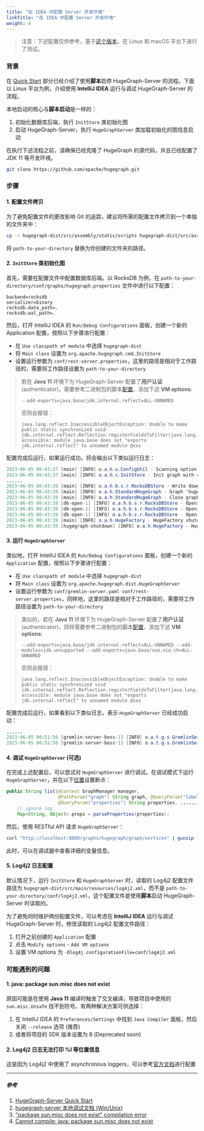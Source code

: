 ```yaml
---
title: "在 IDEA 中配置 Server 开发环境"
linkTitle: "在 IDEA 中配置 Server 开发环境"
weight: 4
---
```


> 注意：下述配置仅供参考，基于[这个版本](https://github.com/apache/incubator-hugegraph/commit/a946ad1de4e8f922251a5241ffc957c33379677f)，在 Linux 和 macOS 平台下进行了测试。

### 背景

在 [Quick Start](/docs/quickstart/hugegraph-server/) 部分已经介绍了使用**脚本**启停 HugeGraph-Server 的流程。下面以 Linux 平台为例，介绍使用 **IntelliJ IDEA** 运行与调试 HugeGraph-Server 的流程。

本地启动的核心与**脚本启动**是一样的：

1. 初始化数据库后端，执行 `InitStore` 类初始化图
2. 启动 HugeGraph-Server，执行 `HugeGraphServer` 类加载初始化的图信息启动

在执行下述流程之前，请确保已经克隆了 HugeGraph 的源代码，并且已经配置了 JDK 11 等开发环境。

```bash
git clone https://github.com/apache/hugegraph.git
```

### 步骤

#### 1. 配置文件拷贝

为了避免配置文件的更改影响 Git 的追踪，建议将所需的配置文件拷贝到一个单独的文件夹中：

```bash
cp -r hugegraph-dist/src/assembly/static/scripts hugegraph-dist/src/assembly/static/conf path-to-your-directory
```

将 `path-to-your-directory` 替换为你创建的文件夹的路径。

#### 2. `InitStore` 类初始化图

首先，需要在配置文件中配置数据库后端。以 RocksDB 为例，在 `path-to-your-directory/conf/graphs/hugegraph.properties` 文件中进行以下配置：

```properties
backend=rocksdb
serializer=binary
rocksdb.data_path=.
rocksdb.wal_path=.
```

然后，打开 IntelliJ IDEA 的 `Run/Debug Configurations` 面板，创建一个新的 Application 配置，按照以下步骤进行配置：

- 在 `Use classpath of module` 中选择 `hugegraph-dist`
- 将 `Main class` 设置为 `org.apache.hugegraph.cmd.InitStore`
- 设置运行参数为 `conf/rest-server.properties`，这里的路径是相对于工作路径的，需要将工作路径设置为 `path-to-your-directory`

> 若在 **Java 11** 环境下为 HugeGraph-Server 配置了**用户认证** (authenticator)，需要参考二进制包的脚本[配置](https://github.com/apache/incubator-hugegraph/blob/master/hugegraph-server/hugegraph-dist/src/assembly/static/bin/init-store.sh#L52)，添加下述 **VM options**:
>
> ```text
> --add-exports=java.base/jdk.internal.reflect=ALL-UNNAMED
> ```
>
> 否则会报错：
>
> ```text
> java.lang.reflect.InaccessibleObjectException: Unable to make public static synchronized void jdk.internal.reflect.Reflection.registerFieldsToFilter(java.lang.Class,java.lang.String[]) accessible: module java.base does not "exports jdk.internal.reflect" to unnamed module @xxx
> ```

配置完成后运行，如果运行成功，将会输出以下类似运行日志：

```java
2023-06-05 00:43:37 [main] [INFO] o.a.h.u.ConfigUtil - Scanning option 'graphs' directory './conf/graphs'
2023-06-05 00:43:37 [main] [INFO] o.a.h.c.InitStore - Init graph with config file: ./conf/graphs/hugegraph.properties
......
2023-06-05 00:43:39 [main] [INFO] o.a.h.b.s.r.RocksDBStore - Write down the backend version: 1.11
2023-06-05 00:43:39 [main] [INFO] o.a.h.StandardHugeGraph - Graph 'hugegraph' has been initialized
2023-06-05 00:43:39 [main] [INFO] o.a.h.StandardHugeGraph - Close graph standardhugegraph[hugegraph]
2023-06-05 00:43:39 [db-open-1] [INFO] o.a.h.b.s.r.RocksDBStore - Opening RocksDB with data path: ./m
2023-06-05 00:43:39 [db-open-1] [INFO] o.a.h.b.s.r.RocksDBStore - Opening RocksDB with data path: ./s
2023-06-05 00:43:39 [db-open-1] [INFO] o.a.h.b.s.r.RocksDBStore - Opening RocksDB with data path: ./g
2023-06-05 00:43:39 [main] [INFO] o.a.h.HugeFactory - HugeFactory shutdown
2023-06-05 00:43:39 [hugegraph-shutdown] [INFO] o.a.h.HugeFactory - HugeGraph is shutting down
```

#### 3. 运行 `HugeGraphServer`

类似地，打开 IntelliJ IDEA 的 `Run/Debug Configurations` 面板，创建一个新的 `Application` 配置，按照以下步骤进行配置：

- 在 `Use classpath of module` 中选择 `hugegraph-dist`
- 将 `Main class` 设置为 `org.apache.hugegraph.dist.HugeGraphServer`
- 设置运行参数为 `conf/gremlin-server.yaml conf/rest-server.properties`，同样地，这里的路径是相对于工作路径的，需要将工作路径设置为 `path-to-your-directory`

> 类似的，若在 **Java 11** 环境下为 HugeGraph-Server 配置了**用户认证** (authenticator)，同样需要参考二进制包的脚本[配置](https://github.com/apache/incubator-hugegraph/blob/master/hugegraph-server/hugegraph-dist/src/assembly/static/bin/hugegraph-server.sh#L124)，添加下述 **VM options**:
>
> ```text
> --add-exports=java.base/jdk.internal.reflect=ALL-UNNAMED --add-modules=jdk.unsupported --add-exports=java.base/sun.nio.ch=ALL-UNNAMED
> ```
>
> 否则会报错：
>
> ```text
> java.lang.reflect.InaccessibleObjectException: Unable to make public static synchronized void jdk.internal.reflect.Reflection.registerFieldsToFilter(java.lang.Class,java.lang.String[]) accessible: module java.base does not "exports jdk.internal.reflect" to unnamed module @xxx
> ```

配置完成后运行，如果看到以下类似日志，表示 `HugeGraphServer` 已经成功启动：

```java
......
2023-06-05 00:51:56 [gremlin-server-boss-1] [INFO] o.a.t.g.s.GremlinServer - Gremlin Server configured with worker thread pool of 1, gremlin pool of 8 and boss thread pool of 1.
2023-06-05 00:51:56 [gremlin-server-boss-1] [INFO] o.a.t.g.s.GremlinServer - Channel started at port 8182.
```

#### 4. 调试 `HugeGraphServer` (可选)

在完成上述配置后，可以尝试对 `HugeGraphServer` 进行调试。在调试模式下运行 `HugeGraphServer`，并在以下[位置](https://github.com/apache/hugegraph/blob/a946ad1de4e8f922251a5241ffc957c33379677f/hugegraph-api/src/main/java/org/apache/hugegraph/api/graph/VertexAPI.java#L238)设置断点：

```java
public String list(@Context GraphManager manager,
                   @PathParam("graph") String graph, @QueryParam("label") String label,
                   @QueryParam("properties") String properties, ......) {
    // ignore log
    Map<String, Object> props = parseProperties(properties);
```

然后，使用 RESTful API 请求 `HugeGraphServer`：

```bash
curl "http://localhost:8080/graphs/hugegraph/graph/vertices" | gunzip
```

此时，可以在调试器中查看详细的变量信息。

#### 5. Log4j2 日志配置

默认情况下，运行 `InitStore` 和 `HugeGraphServer` 时，读取的 Log4j2 配置文件路径为 `hugegraph-dist/src/main/resources/log4j2.xml`，而不是 `path-to-your-directory/conf/log4j2.xml`，这个配置文件是使用**脚本**启动 HugeGraph-Server 时读取的。

为了避免同时维护两份配置文件，可以考虑在 **IntelliJ IDEA** 运行与调试 HugeGraph-Server 时，修改读取的 Log4j2 配置文件路径：

1. 打开之前创建的 `Application` 配置
2. 点击 `Modify options` - `Add VM options`
3. 设置 VM options 为 `-Dlog4j.configurationFile=conf/log4j2.xml`

### 可能遇到的问题

#### 1. java: package sun.misc does not exist

原因可能是在使用 **Java 11** 编译时触发了交叉编译，导致项目中使用的 `sun.misc.Unsafe` 找不到符号。有两种解决方案可供选择：

1. 在 IntelliJ IDEA 的 `Preferences/Settings` 中找到 `Java Compiler` 面板，然后关闭 `--release` 选项 (推荐)
2. 或者将项目的 SDK 版本设置为 8 (Deprecated soon)

#### 2. Log4j2 日志无法打印 %l 等位置信息

这是因为 Log4j2 中使用了 asynchronous loggers，可以参考[官方文档](https://logging.apache.org/log4j/2.x/manual/layouts.html#LocationInformation)进行配置

---

##### 参考

1. [HugeGraph-Server Quick Start](/docs/quickstart/hugegraph-server/)
2. [hugegraph-server 本地调试文档 (Win/Unix)](https://gist.github.com/imbajin/1661450f000cd62a67e46d4f1abfe82c)
3. ["package sun.misc does not exist" compilation error](https://youtrack.jetbrains.com/issue/IDEA-180033)
4. [Cannot compile: java: package sun.misc does not exist](https://youtrack.jetbrains.com/issue/IDEA-201168)
